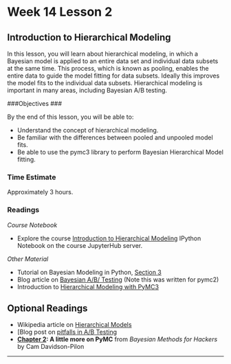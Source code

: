 # Week 14 Lesson 2 #
## Introduction to Hierarchical Modeling ##

In this lesson, you will learn about hierarchical modeling, in which a
Bayesian model is applied to an entire data set and individual data
subsets at the same time. This process, which is known as pooling,
enables the entire data to guide the model fitting for data subsets.
Ideally this improves the model fits to the individual data subsets.
Hierarchical modeling is important in many areas, including Bayesian A/B
testing.

###Objectives ###

By the end of this lesson, you will be able to:

- Understand the concept of hierarchical modeling. 
- Be familiar with the differences between pooled and unpooled model fits.
- Be able to use the pymc3 library to perform Bayesian Hierarchical Model fitting. 

### Time Estimate ###

Approximately 3 hours.

### Readings ####

_Course Notebook_

- Explore the course [Introduction to Hierarchical Modeling][l2nb]
IPython Notebook on the course JupyterHub server.

_Other Material_

- Tutorial on Bayesian Modeling in Python, [Section 3][bmps3]
- Blog article on [Bayesian A/B/ Testing][bbabt] (Note this was written for pymc2)
- Introduction to [Hierarchical Modeling with PyMC3][ihm]

## Optional Readings ##

- Wikipedia article on [Hierarchical Models][whm]
- [Blog post on [pitfalls in A/B Testing][bpabt]
- **[Chapter 2][bmh2]: A little more on PyMC** from  _Bayesian Methods for Hackers_ by Cam Davidson-Pilon

-----

[l2nb]: notebooks/intro2pp-hm.ipynb

[whm]: https://en.wikipedia.org/wiki/Multilevel_model

[bmps3]: http://nbviewer.jupyter.org/github/markdregan/Bayesian-Modelling-in-Python/blob/master/Section%203.%20Hierarchical%20modelling.ipynb

[bbabt]: http://blog.dominodatalab.com/ab-testing-with-hierarchical-models-in-python/

[ihm]: http://pymc-devs.github.io/pymc3/GLM-hierarchical/

[bpabt]: http://chris-said.io/2016/02/28/four-pitfalls-of-hill-climbing/
[bmh2]: http://nbviewer.jupyter.org/github/CamDavidsonPilon/Probabilistic-Programming-and-Bayesian-Methods-for-Hackers/blob/master/Chapter2_MorePyMC/Chapter2.ipynb
